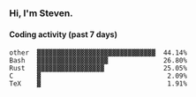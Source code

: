 ### Hi, I'm Steven.

#### Coding activity (past 7 days)
```
other  ▓▓▓▓▓▓▓▓▓▓▓▓▓▓▓▓▓▓▓▓▓▓▓▓▓▓▓▓▓▓  44.14%
Bash   ▓▓▓▓▓▓▓▓▓▓▓▓▓▓▓▓▓▓              26.80%
Rust   ▓▓▓▓▓▓▓▓▓▓▓▓▓▓▓▓▓               25.05%
C      ▓                                2.09%
TeX    ▓                                1.91%
```
